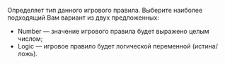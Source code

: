 Определяет тип данного игрового правила. Выберите наиболее подходящий Вам вариант из двух предложенных:
* Number — значение игрового правила будет выражено целым числом;
* Logic — игровое правило будет логической переменной (истина/ложь).